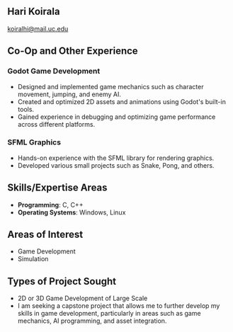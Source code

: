 ## **Hari Koirala**
[koiralhi@mail.uc.edu](mailto:koiralhi@mail.uc.edu)

## Co-Op and Other Experience

### Godot Game Development
- Designed and implemented game mechanics such as character movement, jumping, and enemy AI.
- Created and optimized 2D assets and animations using Godot's built-in tools.
- Gained experience in debugging and optimizing game performance across different platforms.

### SFML Graphics
- Hands-on experience with the SFML library for rendering graphics.
- Developed various small projects such as Snake, Pong, and others.

## Skills/Expertise Areas
- **Programming**: C, C++
- **Operating Systems**: Windows, Linux

## Areas of Interest
- Game Development
- Simulation

## Types of Project Sought
- 2D or 3D Game Development of Large Scale
- I am seeking a capstone project that allows me to further develop my skills in game development, particularly in areas such as game mechanics, AI programming, and asset integration.
